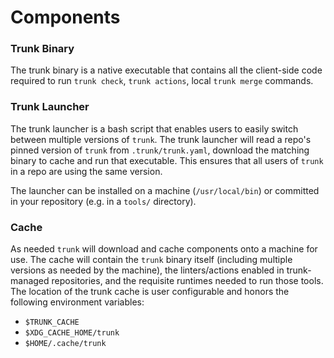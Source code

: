 # Components

### Trunk Binary

The trunk binary is a native executable that contains all the client-side code required to run `trunk check`, `trunk actions`, local `trunk merge` commands.

### Trunk Launcher

The trunk launcher is a bash script that enables users to easily switch between multiple versions of `trunk`. The trunk launcher will read a repo's pinned version of `trunk` from `.trunk/trunk.yaml`, download the matching binary to cache and run that executable. This ensures that all users of `trunk` in a repo are using the same version.

The launcher can be installed on a machine (`/usr/local/bin`) or committed in your repository (e.g. in a `tools/` directory).

### Cache

As needed `trunk` will download and cache components onto a machine for use. The cache will contain the `trunk` binary itself (including multiple versions as needed by the machine), the linters/actions enabled in trunk-managed repositories, and the requisite runtimes needed to run those tools. The location of the trunk cache is user configurable and honors the following environment variables:

* `$TRUNK_CACHE`
* `$XDG_CACHE_HOME/trunk`
* `$HOME/.cache/trunk`
